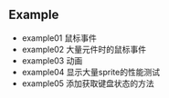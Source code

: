 ## Example


* example01 鼠标事件
* example02 大量元件时的鼠标事件
* example03 动画
* example04 显示大量sprite的性能测试
* example05 添加获取键盘状态的方法


